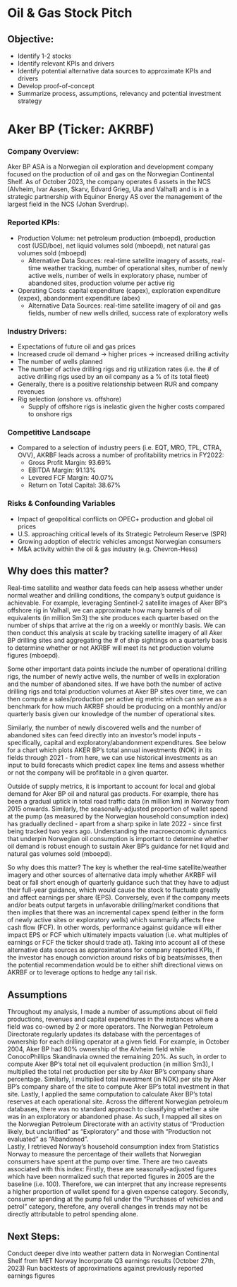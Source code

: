 # Oil & Gas Stock Pitch

## Objective:
- Identify 1-2 stocks
- Identify relevant KPIs and drivers
- Identify potential alternative data sources to approximate KPIs and drivers
- Develop proof-of-concept
- Summarize process, assumptions, relevancy and potential investment strategy

# Aker BP (Ticker: AKRBF)

### Company Overview:
Aker BP ASA is a Norwegian oil exploration and development company focused on the production of oil and gas on the Norwegian Continental Shelf.
As of October 2023, the company operates 6 assets in the NCS (Alvheim, Ivar Aasen, Skarv, Edvard Grieg, Ula and Valhall) and is in a strategic partnership with Equinor Energy AS over the management of the largest field in the NCS (Johan Sverdrup).

### Reported KPIs:
- Production Volume: net petroleum production (mboepd), production cost (USD/boe), net liquid volumes sold (mboepd), net natural gas volumes sold (mboepd)
  - Alternative Data Sources: real-time satellite imagery of assets, real-time weather tracking, number of operational sites, number of newly active wells, number of wells in exploratory phase, number of abandoned sites, production volume per active rig
- Operating Costs: capital expenditure (capex), exploration expenditure (expex), abandonment expenditure (abex)
  - Alternative Data Sources: real-time satellite imagery of oil and gas fields, number of new wells drilled, success rate of exploratory wells

### Industry Drivers:
- Expectations of future oil and gas prices
- Increased crude oil demand → higher prices → increased drilling activity
- The number of wells planned
- The number of active drilling rigs and rig utilization rates (i.e. the # of active drilling rigs used by an oil company as a % of its total fleet)
-   Generally, there is a positive relationship between RUR and company revenues
- Rig selection (onshore vs. offshore)
  - Supply of offshore rigs is inelastic given the higher costs compared to onshore rigs

### Competitive Landscape
- Compared to a selection of industry peers (i.e. EQT, MRO, TPL, CTRA, OVV), AKRBF leads across a number of profitability metrics in FY2022:
  - Gross Profit Margin: 93.69%
  - EBITDA Margin: 91.13%
  - Levered FCF Margin: 40.07%
  - Return on Total Capital: 38.67%
  
### Risks & Confounding Variables
- Impact of geopolitical conflicts on OPEC+ production and global oil prices
- U.S. approaching critical levels of its Strategic Petroleum Reserve (SPR)
- Growing adoption of electric vehicles amongst Norwegian consumers
- M&A activity within the oil & gas industry (e.g. Chevron-Hess)

## Why does this matter?
Real-time satellite and weather data feeds can help assess whether under normal weather and drilling conditions, the company’s output guidance is achievable. For example, leveraging Sentinel-2 satellite images of Aker BP’s offshore rig in Valhall, we can approximate how many barrels of oil equivalents (in million Sm3) the site produces each quarter based on the number of ships that arrive at the rig on a weekly or monthly basis. We can then conduct this analysis at scale by tracking satellite imagery of all Aker BP drilling sites and aggregating the # of ship sightings on a quarterly basis to determine whether or not AKRBF will meet its net production volume figures (mboepd). 

Some other important data points include the number of operational drilling rigs, the number of newly active wells, the number of wells in exploration and the number of abandoned sites. If we have both the number of active drilling rigs and total production volumes at Aker BP sites over time, we can then compute a sales/production per active rig metric which can serve as a benchmark for how much AKRBF should be producing on a monthly and/or quarterly basis given our knowledge of the number of operational sites. 

Similarly, the number of newly discovered wells and the number of abandoned sites can feed directly into an investor’s model inputs - specifically, capital and exploratory/abandonment expenditures. See below for a chart which plots AKER BP’s total annual investments (NOK) in its fields through 2021 - from here, we can use historical investments as an input to build forecasts which predict capex line items and assess whether or not the company will be profitable in a given quarter.

Outside of supply metrics, it is important to account for local and global demand for Aker BP oil and natural gas products. For example, there has been a gradual uptick in total road traffic data (in million km) in Norway from 2015 onwards. Similarly, the seasonally-adjusted proportion of wallet spend at the pump (as measured by the Norwegian household consumption index) has gradually declined - apart from a sharp spike in late 2022 - since first being tracked two years ago. Understanding the macroeconomic dynamics that underpin Norwegian oil consumption is important to determine whether oil demand is robust enough to sustain Aker BP’s guidance for net liquid and natural gas volumes sold (mboepd).

So why does this matter? The key is whether the real-time satellite/weather imagery and other sources of alternative data imply whether AKRBF will beat or fall short enough of quarterly guidance such that they have to adjust their full-year guidance, which would cause the stock to fluctuate greatly and affect earnings per share (EPS). Conversely, even if the company meets and/or beats output targets in unfavorable drilling/market conditions that then implies that there was an incremental capex spend (either in the form of newly active sites or exploratory wells) which summarily affects free cash flow (FCF). In other words, performance against guidance will either impact EPS or FCF which ultimately impacts valuation (i.e. what multiples of earnings or FCF the ticker should trade at). Taking into account all of these alternative data sources as approximations for company reported KPIs, if the investor has enough conviction around risks of big beats/misses, then the potential recommendation would be to either shift directional views on AKRBF or to leverage options to hedge any tail risk.

## Assumptions
Throughout my analysis, I made a number of assumptions about oil field productions, revenues and capital expenditures in the instances where a field was co-owned by 2 or more operators. 
The Norwegian Petroleum Directorate regularly updates its database with the percentages of ownership for each drilling operator at a given field. For example, in October 2004, Aker BP had 80% ownership of the Alvheim field while ConocoPhillips Skandinavia owned the remaining 20%. As such, in order to compute Aker BP’s total net oil equivalent production (in million Sm3), I multiplied the total net production per site by Aker BP’s company share percentage. Similarly, I multiplied total investment (in NOK) per site by Aker BP’s company share of the site to compute Aker BP’s total investment in that site. Lastly, I applied the same computation to calculate Aker BP’s total reserves at each operational site.
Across the different Norwegian petroleum databases, there was no standard approach to classifying whether a site was in an exploratory or abandoned phase. As such, I mapped all sites on the Norwegian Petroleum Directorate with an activity status of “Production likely, but unclarified” as “Exploratory” and those with “Production not evaluated” as “Abandoned”.  
Lastly, I retrieved Norway’s household consumption index from Statistics Norway to measure the percentage of their wallets that Norwegian consumers have spent at the pump over time. There are two caveats associated with this index:
Firstly, these are seasonally-adjusted figures which have been normalized such that reported figures in 2005 are the baseline (i.e. 100). Therefore, we can interpret that any increase represents a higher proportion of wallet spend for a given expense category.
Secondly, consumer spending at the pump fell under the “Purchases of vehicles and petrol” category, therefore, any overall changes in trends may not be directly attributable to petrol spending alone.

## Next Steps:
Conduct deeper dive into weather pattern data in Norwegian Continental Shelf from MET Norway
Incorporate Q3 earnings results (October 27th, 2023)
Run backtests of approximations against previously reported earnings figures
